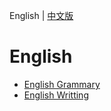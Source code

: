 English | [中文版](README_zh.md)

# English

- [English Grammary](grammary.md)
- [English Writting](writting.md)
